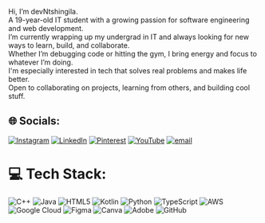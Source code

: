 Hi, I’m devNtshingila.<br/>
A 19-year-old IT student with a growing passion for software engineering and web development.<br/>
I’m currently wrapping up my undergrad in IT and always looking for new ways to learn, build, and collaborate.<br/>
Whether I’m debugging code or hitting the gym, I bring energy and focus to whatever I’m doing.<br/>
I'm especially interested in tech that solves real problems and makes life better.<br/>
Open to collaborating on projects, learning from others, and building cool stuff.<br/>

## 🌐 Socials:
[![Instagram](https://img.shields.io/badge/Instagram-%23E4405F.svg?logo=Instagram&logoColor=white)](https://instagram.com/nkosiii_) [![LinkedIn](https://img.shields.io/badge/LinkedIn-%230077B5.svg?logo=linkedin&logoColor=white)](https://linkedin.com/in/https://www.linkedin.com/in/aphiwentshingila/) [![Pinterest](https://img.shields.io/badge/Pinterest-%23E60023.svg?logo=Pinterest&logoColor=white)](https://pinterest.com/https://za.pinterest.com/jjinthecut005/_profile/) [![YouTube](https://img.shields.io/badge/YouTube-%23FF0000.svg?logo=YouTube&logoColor=white)](https://youtube.com/@https://www.youtube.com/@dev.nkosii) [![email](https://img.shields.io/badge/Email-D14836?logo=gmail&logoColor=white)](mailto:dev.nkosii@gmail.com) 

# 💻 Tech Stack:
![C++](https://img.shields.io/badge/c++-%2300599C.svg?style=flat&logo=c%2B%2B&logoColor=white) ![Java](https://img.shields.io/badge/java-%23ED8B00.svg?style=flat&logo=openjdk&logoColor=white) ![HTML5](https://img.shields.io/badge/html5-%23E34F26.svg?style=flat&logo=html5&logoColor=white) ![Kotlin](https://img.shields.io/badge/kotlin-%237F52FF.svg?style=flat&logo=kotlin&logoColor=white) ![Python](https://img.shields.io/badge/python-3670A0?style=flat&logo=python&logoColor=ffdd54) ![TypeScript](https://img.shields.io/badge/typescript-%23007ACC.svg?style=flat&logo=typescript&logoColor=white) ![AWS](https://img.shields.io/badge/AWS-%23FF9900.svg?style=flat&logo=amazon-aws&logoColor=white) ![Google Cloud](https://img.shields.io/badge/GoogleCloud-%234285F4.svg?style=flat&logo=google-cloud&logoColor=white) ![Figma](https://img.shields.io/badge/figma-%23F24E1E.svg?style=flat&logo=figma&logoColor=white) ![Canva](https://img.shields.io/badge/Canva-%2300C4CC.svg?style=flat&logo=Canva&logoColor=white) ![Adobe](https://img.shields.io/badge/adobe-%23FF0000.svg?style=flat&logo=adobe&logoColor=white) ![GitHub](https://img.shields.io/badge/github-%23121011.svg?style=flat&logo=github&logoColor=white)

